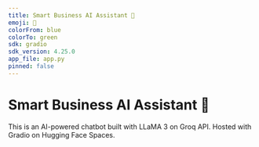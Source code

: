 ```yaml
---
title: Smart Business AI Assistant 🤖
emoji: 🧠
colorFrom: blue
colorTo: green
sdk: gradio
sdk_version: 4.25.0
app_file: app.py
pinned: false
---
```


# Smart Business AI Assistant 🤖

This is an AI-powered chatbot built with LLaMA 3 on Groq API. Hosted with Gradio on Hugging Face Spaces.
